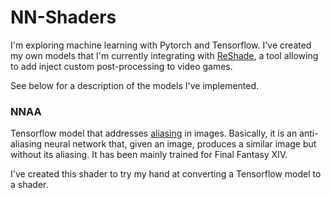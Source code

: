 # NN-Shaders

I'm exploring machine learning with Pytorch and Tensorflow. I've created my own models that I'm currently integrating with [ReShade](https://reshade.me/), a tool allowing to add inject custom post-processing to video games.

See below for a description of the models I've implemented.

### NNAA

Tensorflow model that addresses [aliasing](https://en.wikipedia.org/wiki/Aliasing) in images. Basically, it is an anti-aliasing neural network that, given an image, produces a similar image but without its aliasing. It has been mainly trained for Final Fantasy XIV.

I've created this shader to try my hand at converting a Tensorflow model to a shader.